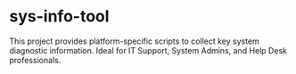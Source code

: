 # sys-info-tool
This project provides platform-specific scripts to collect key system diagnostic information. Ideal for IT Support, System Admins, and Help Desk professionals.
